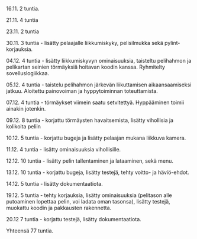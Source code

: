 

16.11. 2 tuntia.

21.11. 4 tuntia

23.11. 2 tuntia

30.11. 3 tuntia - lisätty pelaajalle liikkumiskyky, pelisilmukka sekä pylint-korjauksia.

04.12. 4 tuntia - lisätty liikkumiskyvyn ominaisuuksia, taisteltu pelihahmon ja pelikartan seinien törmäyksiä hoitavan koodin kanssa. Ryhmitelty sovelluslogiikkaa.

05.12. 4 tuntia - taistelu pelihahmon järkevän liikuttamisen aikaansaamiseksi jatkuu. Aloitettu painovoiman ja hyppytoiminnan toteuttamista.

07.12. 4 tuntia - törmäykset viimein saatu setvitettyä. Hyppääminen toimii ainakin jotenkin.

09.12. 8 tuntia - korjattu törmäysten havaitsemista, lisätty vihollisia ja kolikoita peliin

10.12. 5 tuntia - korjattu bugeja ja lisätty pelaajan mukana liikkuva kamera.

11.12. 4 tuntia - lisätty ominaisuuksia vihollisille.

12.12. 10 tuntia - lisätty pelin tallentaminen ja lataaminen, sekä menu.

13.12. 10 tuntia - korjattu bugeja, lisätty testejä, tehty voitto- ja häviö-ehdot.

14.12. 5 tuntia - lisätty dokumentaatiota.

19.12. 5 tuntia - tehty korjauksia, lisätty ominaisuuksia (pelitason alle putoaminen lopettaa pelin, voi ladata oman tasonsa), lisätty testejä, muokattu koodin ja pakkausten rakennetta.

20.12 7 tuntia - korjattu testejä, lisätty dokumentaatiota.

Yhteensä 77 tuntia.
